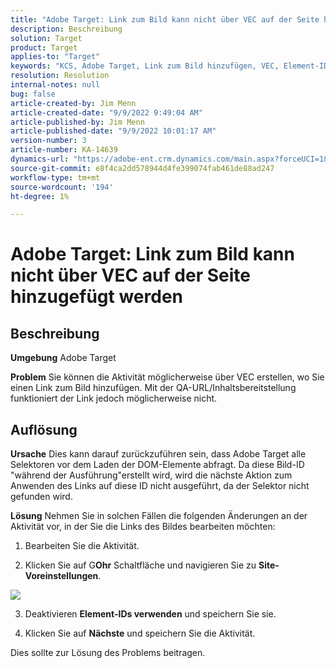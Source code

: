 ```yaml
---
title: "Adobe Target: Link zum Bild kann nicht über VEC auf der Seite hinzugefügt werden."
description: Beschreibung
solution: Target
product: Target
applies-to: "Target"
keywords: "KCS, Adobe Target, Link zum Bild hinzufügen, VEC, Element-IDs verwenden"
resolution: Resolution
internal-notes: null
bug: false
article-created-by: Jim Menn
article-created-date: "9/9/2022 9:49:04 AM"
article-published-by: Jim Menn
article-published-date: "9/9/2022 10:01:17 AM"
version-number: 3
article-number: KA-14639
dynamics-url: "https://adobe-ent.crm.dynamics.com/main.aspx?forceUCI=1&pagetype=entityrecord&etn=knowledgearticle&id=384c92a1-2430-ed11-9db1-0022480866ad"
source-git-commit: e8f4ca2dd578944d4fe399074fab461de88ad247
workflow-type: tm+mt
source-wordcount: '194'
ht-degree: 1%

---
```


# Adobe Target: Link zum Bild kann nicht über VEC auf der Seite hinzugefügt werden

## Beschreibung


<b>Umgebung</b>
Adobe Target

<b>Problem</b>
Sie können die Aktivität möglicherweise über VEC erstellen, wo Sie einen Link zum Bild hinzufügen.
Mit der QA-URL/Inhaltsbereitstellung funktioniert der Link jedoch möglicherweise nicht.




## Auflösung


<b>Ursache</b>
Dies kann darauf zurückzuführen sein, dass Adobe Target alle Selektoren vor dem Laden der DOM-Elemente abfragt. Da diese Bild-ID &quot;während der Ausführung&quot;erstellt wird, wird die nächste Aktion zum Anwenden des Links auf diese ID nicht ausgeführt, da der Selektor nicht gefunden wird.

<b>Lösung</b>
Nehmen Sie in solchen Fällen die folgenden Änderungen an der Aktivität vor, in der Sie die Links des Bildes bearbeiten möchten:

1. Bearbeiten Sie die Aktivität.

2. Klicken Sie auf G<b>Ohr</b> Schaltfläche und navigieren Sie zu <b>Site-Voreinstellungen</b>.

![](http://omniture.custhelp.com/ci/inlineImage/get/2604510/f3a717a357a2a8c34b6bdfae61ce60ee)

3. Deaktivieren <b>Element-IDs verwenden</b> und speichern Sie sie.

4. Klicken Sie auf <b>Nächste</b> und speichern Sie die Aktivität.

Dies sollte zur Lösung des Problems beitragen.
